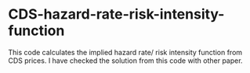 # CDS-hazard-rate-risk-intensity-function
This code calculates the implied hazard rate/ risk intensity function from CDS prices. I have checked the solution from  this code with other paper.
